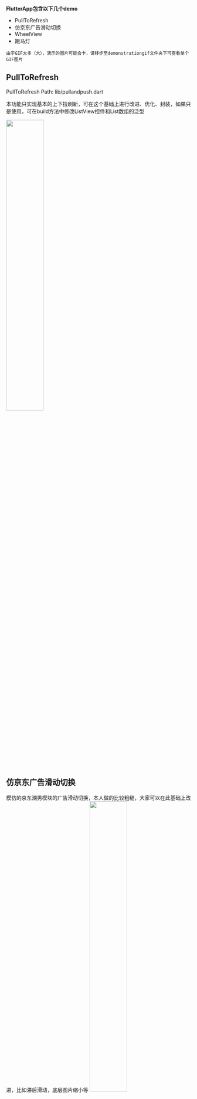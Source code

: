 **FlutterApp包含以下几个demo**
- PullToRefresh
- 仿京东广告滑动切换
- WheelView
- 跑马灯

`由于GIF太多（大），演示的图片可能会卡，请移步至demonstrationgif文件夹下可查看单个GIF图片`

## PullToRefresh ##

PullToRefresh Path: lib/pullandpush.dart

本功能只实现基本的上下拉刷新，可在这个基础上进行改进、优化、封装，如果只是使用，可在build方法中修改ListView控件和List数组的泛型

<img width="45%" height="45%" src="https://raw.githubusercontent.com/baoolong/PullToRefresh/master/demonstrationgif/20180813170926.gif"/>

## 仿京东广告滑动切换 ##
模仿的京东潮男模块的广告滑动切换，本人做的比较粗糙，大家可以在此基础上改进，比如滞后滑动，底层图片缩小等
<img width="45%" height="45%" src="https://raw.githubusercontent.com/baoolong/PullToRefresh/master/demonstrationgif/20180814_142133.gif"/>

## WheelView ##
模拟滚动（只是不断的偏移，造成滚动的错觉），由于编码没有考虑清楚，Item和Item之间的高度是固定的，导致看起来没有物理既视感（具体可看图片），如果想改动，建议采用角度机制进行排列，录制的GIF滑动快时看起来有问题，实际正常
<img width="45%" height="45%" src="https://raw.githubusercontent.com/baoolong/PullToRefresh/master/demonstrationgif/20180814_142304.gif"/>

## 跑马灯 ##
采用ListView绘制，将ListView设置为不可手动滑动，然后启动Timer来回拖动，造成跑马灯的错觉
<img width="45%" height="45%" src="https://raw.githubusercontent.com/baoolong/PullToRefresh/master/demonstrationgif/20180814_142220.gif"/>


